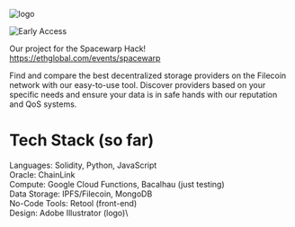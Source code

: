 ![logo](https://pbs.twimg.com/profile_images/1621661121412321280/wKSq-cwx_400x400.jpg)

![Early Access](https://airtable.com/shrVdOitQgknYCOnI)


Our project for the Spacewarp Hack! https://ethglobal.com/events/spacewarp

Find and compare the best decentralized storage providers on the Filecoin network with our easy-to-use tool. Discover providers based on your specific needs and ensure your data is in safe hands with our reputation and QoS systems.

# Tech Stack (so far)
Languages: Solidity, Python, JavaScript\
Oracle: ChainLink\
Compute: Google Cloud Functions, Bacalhau (just testing)\
Data Storage: IPFS/Filecoin, MongoDB\
No-Code Tools: Retool (front-end)\
Design: Adobe Illustrator (logo)\
